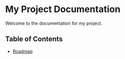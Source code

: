 # My Project Documentation

Welcome to the documentation for my project.

## Table of Contents

- [Roadmap](roadmap.md)
